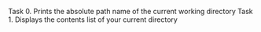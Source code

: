 Task 0. Prints the absolute path name of the current working directory
Task 1. Displays the contents list of your current directory
